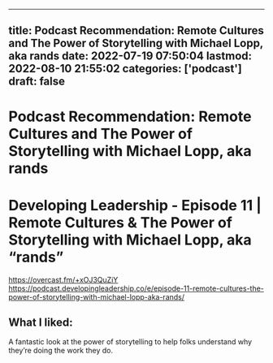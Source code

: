 
---
title: Podcast Recommendation: Remote Cultures and The Power of Storytelling with Michael Lopp, aka rands
date: 2022-07-19 07:50:04
lastmod: 2022-08-10 21:55:02
categories: ['podcast']
draft: false
---


# Podcast Recommendation: Remote Cultures and The Power of Storytelling with Michael Lopp, aka rands
# Developing Leadership - Episode 11 | Remote Cultures & The Power of Storytelling with Michael Lopp, aka “rands”
https://overcast.fm/+xOJ3QuZiY
https://podcast.developingleadership.co/e/episode-11-remote-cultures-the-power-of-storytelling-with-michael-lopp-aka-rands/

## What I liked: 
A fantastic look at the power of storytelling to help folks understand why they’re doing the work they do.


<!-- #public #podcast -->

<!-- {BearID:DDE4626D-D3A0-4404-9B5C-EA0C1E0F1587-54371-000012B23F893923} -->
